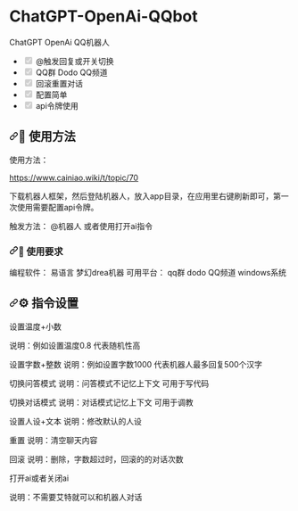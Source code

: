 # ChatGPT-OpenAi-QQbot
ChatGPT OpenAi QQ机器人
<ul class="contains-task-list">
<li class="task-list-item"><input type="checkbox" id="" disabled="" class="task-list-item-checkbox" checked=""> @触发回复或开关切换</li>
<li class="task-list-item"><input type="checkbox" id="" disabled="" class="task-list-item-checkbox" checked=""> QQ群 Dodo QQ频道</li>
<li class="task-list-item"><input type="checkbox" id="" disabled="" class="task-list-item-checkbox" checked=""> 回滚重置对话</li>
<li class="task-list-item"><input type="checkbox" id="" disabled="" class="task-list-item-checkbox" checked=""> 配置简单</li>
<li class="task-list-item"><input type="checkbox" id="" disabled="" class="task-list-item-checkbox" checked=""> api令牌使用</li>
</ul>
<h2 dir="auto"><a id="user-content--使用方法" class="anchor" aria-hidden="true" href="#-使用方法"><svg class="octicon octicon-link" viewBox="0 0 16 16" version="1.1" width="16" height="16" aria-hidden="true"><path fill-rule="evenodd" d="M7.775 3.275a.75.75 0 001.06 1.06l1.25-1.25a2 2 0 112.83 2.83l-2.5 2.5a2 2 0 01-2.83 0 .75.75 0 00-1.06 1.06 3.5 3.5 0 004.95 0l2.5-2.5a3.5 3.5 0 00-4.95-4.95l-1.25 1.25zm-4.69 9.64a2 2 0 010-2.83l2.5-2.5a2 2 0 012.83 0 .75.75 0 001.06-1.06 3.5 3.5 0 00-4.95 0l-2.5 2.5a3.5 3.5 0 004.95 4.95l1.25-1.25a.75.75 0 00-1.06-1.06l-1.25 1.25a2 2 0 01-2.83 0z"></path></svg></a><g-emoji class="g-emoji" alias="wrench" fallback-src="https://github.githubassets.com/images/icons/emoji/unicode/1f527.png">🔧</g-emoji> 使用方法</h2>

使用方法：

https://www.cainiao.wiki/t/topic/70

下载机器人框架，然后登陆机器人，放入app目录，在应用里右键刷新即可，第一次使用需要配置api令牌。

触发方法：
@机器人 或者使用打开ai指令
<h3 dir="auto"><a id="user-content--使用要求" class="anchor" aria-hidden="true" href="#-使用要求"><svg class="octicon octicon-link" viewBox="0 0 16 16" version="1.1" width="16" height="16" aria-hidden="true"><path fill-rule="evenodd" d="M7.775 3.275a.75.75 0 001.06 1.06l1.25-1.25a2 2 0 112.83 2.83l-2.5 2.5a2 2 0 01-2.83 0 .75.75 0 00-1.06 1.06 3.5 3.5 0 004.95 0l2.5-2.5a3.5 3.5 0 00-4.95-4.95l-1.25 1.25zm-4.69 9.64a2 2 0 010-2.83l2.5-2.5a2 2 0 012.83 0 .75.75 0 001.06-1.06 3.5 3.5 0 00-4.95 0l-2.5 2.5a3.5 3.5 0 004.95 4.95l1.25-1.25a.75.75 0 00-1.06-1.06l-1.25 1.25a2 2 0 01-2.83 0z"></path></svg></a><g-emoji class="g-emoji" alias="rocket" fallback-src="https://github.githubassets.com/images/icons/emoji/unicode/1f680.png">🚀</g-emoji> 使用要求</h3>

编程软件：
易语言
梦幻drea机器
可用平台：
qq群 dodo QQ频道
windows系统

<h2 dir="auto"><a id="user-content--指令设置" class="anchor" aria-hidden="true" href="#-指令设置"><svg class="octicon octicon-link" viewBox="0 0 16 16" version="1.1" width="16" height="16" aria-hidden="true"><path fill-rule="evenodd" d="M7.775 3.275a.75.75 0 001.06 1.06l1.25-1.25a2 2 0 112.83 2.83l-2.5 2.5a2 2 0 01-2.83 0 .75.75 0 00-1.06 1.06 3.5 3.5 0 004.95 0l2.5-2.5a3.5 3.5 0 00-4.95-4.95l-1.25 1.25zm-4.69 9.64a2 2 0 010-2.83l2.5-2.5a2 2 0 012.83 0 .75.75 0 001.06-1.06 3.5 3.5 0 00-4.95 0l-2.5 2.5a3.5 3.5 0 004.95 4.95l1.25-1.25a.75.75 0 00-1.06-1.06l-1.25 1.25a2 2 0 01-2.83 0z"></path></svg></a><g-emoji class="g-emoji" alias="gear" fallback-src="https://github.githubassets.com/images/icons/emoji/unicode/2699.png">⚙</g-emoji> 指令设置</h2>
设置温度+小数

说明：例如设置温度0.8 代表随机性高

设置字数+整数
说明：例如设置字数1000 代表机器人最多回复500个汉字

切换问答模式
说明：问答模式不记忆上下文 可用于写代码

切换对话模式
说明：对话模式记忆上下文 可用于调教

设置人设+文本
说明：修改默认的人设

重置
说明：清空聊天内容

回滚
说明：删除，字数超过时，回滚的的对话次数

打开ai或者关闭ai

说明：不需要艾特就可以和机器人对话
